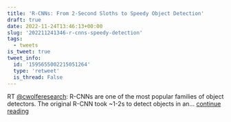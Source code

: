 ```yaml
---
title: 'R-CNNs: From 2-Second Sloths to Speedy Object Detection'
draft: true
date: 2022-11-24T13:46:13+00:00
slug: '202211241346-r-cnns-speedy-detection'
tags:
  - tweets
is_tweet: true
tweet_info:
  id: '1595655002215051264'
  type: 'retweet'
  is_thread: False
---
```




RT [@cwolferesearch](https://x.com/cwolferesearch): R-CNNs are one of the most popular families of object detectors. The original R-CNN took ~1-2s to detect objects in an… [continue reading](https://x.com/sytelus/status/1595655002215051264)
